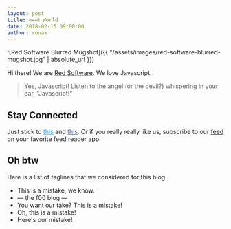 ```yaml
---
layout: post
title: नमस्ते World
date: 2018-02-15 09:00:00
author: ronak
---
```

![Red Software Blurred Mugshot]({{ "/assets/images/red-software-blurred-mugshot.jpg" | absolute_url }})

Hi there! We are [Red Software](http://redsoftware.in). We love Javascript.

> Yes, Javascript! Listen to the angel (or the devil?) whispering in your ear, "Javascript!"

## Stay Connected

Just stick to <a href="https://twitter.com/redsoftwarein" style="color: #1da1f2">this<i style="vertical-align: super;" class="fa fa-twitter"></i></a> and <a href="https://facebook.com/redsoftwarein" style="color: #3b5998">this<i style="vertical-align: super;" class="fa fa-facebook"></i></a>. Or if you really really like us, subscribe to our [feed](/feed.xml) on your favorite feed reader app.

## Oh btw

Here is a list of taglines that we considered for this blog.

- This is a mistake, we know.
- — the f00 blog —
- You want our take? This is a mistake!
- Oh, this is a mistake!
- Here's our mistake!

<script src="https://use.fontawesome.com/c006e30bdd.js"></script>